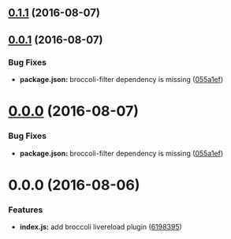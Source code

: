<a name="0.1.1"></a>
## [0.1.1](https://github.com/stfsy/broccoli-livereload/compare/v0.0.1...v0.1.1) (2016-08-07)



<a name="0.0.1"></a>
## [0.0.1](https://github.com/stfsy/broccoli-livereload/compare/v0.1.0...v0.0.1) (2016-08-07)


### Bug Fixes

* **package.json:** broccoli-filter dependency is missing ([055a1ef](https://github.com/stfsy/broccoli-livereload/commit/055a1ef))



<a name="0.0.0"></a>
# [0.0.0](https://github.com/stfsy/broccoli-livereload/compare/v0.1.0...v0.0.0) (2016-08-07)


### Bug Fixes

* **package.json:** broccoli-filter dependency is missing ([055a1ef](https://github.com/stfsy/broccoli-livereload/commit/055a1ef))



<a name="0.0.0"></a>
# 0.0.0 (2016-08-06)


### Features

* **index.js:** add broccoli livereload plugin ([6198395](https://github.com/stfsy/broccoli-livereload/commit/6198395))



